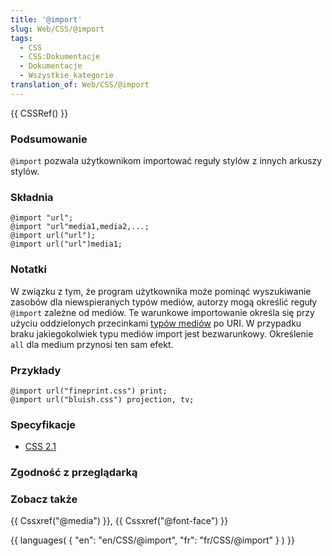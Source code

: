 ```yaml
---
title: '@import'
slug: Web/CSS/@import
tags:
  - CSS
  - CSS:Dokumentacje
  - Dokumentacje
  - Wszystkie_kategorie
translation_of: Web/CSS/@import
---
```

{{ CSSRef() }}

### Podsumowanie

`@import` pozwala użytkownikom importować reguły stylów z innych arkuszy stylów.

### Składnia

    @import "url";
    @import "url"media1,media2,...;
    @import url("url");
    @import url("url")media1;

### Notatki

W związku z tym, że program użytkownika może pominąć wyszukiwanie zasobów dla niewspieranych typów mediów, autorzy mogą określić reguły `@import` zależne od mediów. Te warunkowe importowanie określa się przy użyciu oddzielonych przecinkami [typów mediów](pl/CSS/@media#Media_types) po URI. W przypadku braku jakiegokolwiek typu mediów import jest bezwarunkowy. Określenie `all` dla medium przynosi ten sam efekt.



### Przykłady

    @import url("fineprint.css") print;
    @import url("bluish.css") projection, tv;

### Specyfikacje

- [CSS 2.1](http://www.w3.org/TR/CSS21/cascade.html#at-import)

### Zgodność z przeglądarką

### Zobacz także

{{ Cssxref("@media") }}, {{ Cssxref("@font-face") }}

{{ languages( { "en": "en/CSS/@import", "fr": "fr/CSS/@import" } ) }}

